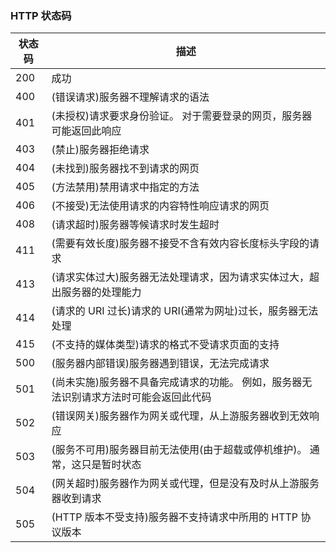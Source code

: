 ### HTTP 状态码 

| 状态码 | 描述                                                         |
| ------ | ------------------------------------------------------------ |
| 200    | 成功                                                         |
| 400    | (错误请求)服务器不理解请求的语法                             |
| 401    | (未授权)请求要求身份验证。 对于需要登录的网页，服务器可能返回此响应 |
| 403    | (禁止)服务器拒绝请求                                         |
| 404    | (未找到)服务器找不到请求的网页                               |
| 405    | (方法禁用)禁用请求中指定的方法                               |
| 406    | (不接受)无法使用请求的内容特性响应请求的网页                 |
| 408    | (请求超时)服务器等候请求时发生超时                           |
| 411    | (需要有效长度)服务器不接受不含有效内容长度标头字段的请求     |
| 413    | (请求实体过大)服务器无法处理请求，因为请求实体过大，超出服务器的处理能力 |
| 414    | (请求的 URI 过长)请求的 URI(通常为网址)过长，服务器无法处理  |
| 415    | (不支持的媒体类型)请求的格式不受请求页面的支持               |
| 500    | (服务器内部错误)服务器遇到错误，无法完成请求                 |
| 501    | (尚未实施)服务器不具备完成请求的功能。 例如，服务器无法识别请求方法时可能会返回此代码 |
| 502    | (错误网关)服务器作为网关或代理，从上游服务器收到无效响应     |
| 503    | (服务不可用)服务器目前无法使用(由于超载或停机维护)。 通常，这只是暂时状态 |
| 504    | (网关超时)服务器作为网关或代理，但是没有及时从上游服务器收到请求 |
| 505    | (HTTP 版本不受支持)服务器不支持请求中所用的 HTTP 协议版本    |

